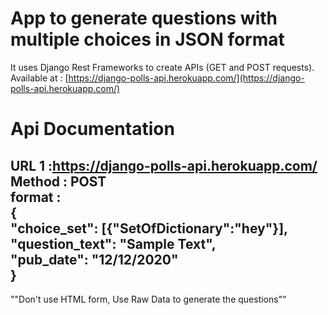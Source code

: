# App to generate questions with multiple choices in JSON format
It uses Django Rest Frameworks to create APIs (GET and POST requests).  
Available at : [https://django-polls-api.herokuapp.com/](https://django-polls-api.herokuapp.com/)

# Api Documentation 

URL 1 :https://django-polls-api.herokuapp.com/  
Method : POST   
format :  
{  
    "choice_set": [{"SetOfDictionary":"hey"}],  
    "question_text": "Sample Text",  
    "pub_date": "12/12/2020"  
}  
-
""Don't use HTML form, Use Raw Data to generate the questions""
